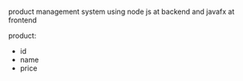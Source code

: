 product management system using node js at backend and javafx at frontend

product:

- id
- name
- price
